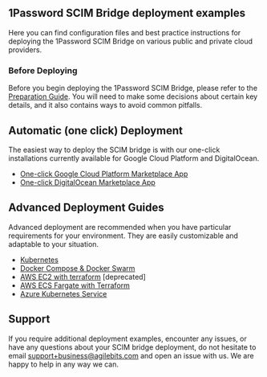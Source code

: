 ## 1Password SCIM Bridge deployment examples

Here you can find configuration files and best practice instructions for deploying the 1Password SCIM Bridge on various public and private cloud providers.

### Before Deploying 

Before you begin deploying the 1Password SCIM Bridge, please refer to the [Preparation Guide](https://github.com/1Password/scim-examples/tree/master/PREPARATION.md). You will need to make some decisions about certain key details, and it also contains ways to avoid common pitfalls.

## Automatic (one click) Deployment

The easiest way to deploy the SCIM bridge is with our one-click installations currently available for Google Cloud Platform and DigitalOcean.

- [One-click Google Cloud Platform Marketplace App](https://support.1password.com/cs/scim-deploy-gcp/)
- [One-click DigitalOcean Marketplace App](https://support.1password.com/scim-deploy-digitalocean/)

## Advanced Deployment Guides

Advanced deployment are recommended when you have particular requirements for your environment. They are easily customizable and adaptable to your situation.
- [Kubernetes](/kubernetes)
- [Docker Compose & Docker Swarm](/docker)
- [AWS EC2 with terraform](/aws-terraform) [deprecated]
- [AWS ECS Fargate with Terraform](/aws-ecsfargate-terraform)
- [Azure Kubernetes Service](https://support.1password.com/cs/scim-deploy-azure/)

## Support

If you require additional deployment examples, encounter any issues, or have any questions about your SCIM bridge deployment, do not hesitate to email support+business@agilebits.com and open an issue with us. We are happy to help in any way we can.
